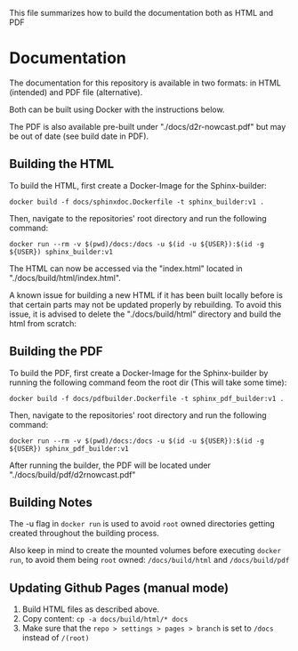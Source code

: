 This file summarizes how to build the documentation both as HTML and PDF

# Documentation
The documentation for this repository is available in two formats: in HTML (intended) and PDF file (alternative).

Both can be built using Docker with the instructions below.

The PDF is also available pre-built under "./docs/d2r-nowcast.pdf" but may be out of date (see build date in PDF).

## Building the HTML
To build the HTML, first create a Docker-Image for the Sphinx-builder:

    docker build -f docs/sphinxdoc.Dockerfile -t sphinx_builder:v1 .

Then, navigate to the repositories' root directory and run the following command:

    docker run --rm -v $(pwd)/docs:/docs -u $(id -u ${USER}):$(id -g ${USER}) sphinx_builder:v1

The HTML can now be accessed via the "index.html" located in "./docs/build/html/index.html".

A known issue for building a new HTML if it has been built locally before is that certain parts may not be updated properly by rebuilding. To avoid this issue, it is advised to delete the "./docs/build/html" directory and build the html from scratch:

## Building the PDF

To build the PDF, first create a Docker-Image for the Sphinx-builder by running the following command feom the root dir (This will take some time):

    docker build -f docs/pdfbuilder.Dockerfile -t sphinx_pdf_builder:v1 .

Then, navigate to the repositories' root directory and run the following command:

    docker run --rm -v $(pwd)/docs:/docs -u $(id -u ${USER}):$(id -g ${USER}) sphinx_pdf_builder:v1

After running the builder, the PDF will be located under "./docs/build/pdf/d2rnowcast.pdf"

## Building Notes
The -u flag in `docker run` is used to avoid `root` owned directories getting created throughout the building process.

Also keep in mind to create the mounted volumes before executing `docker run`, to avoid them being `root` owned: `/docs/build/html` and `/docs/build/pdf`


## Updating Github Pages (manual mode)

1. Build HTML files as described above.
2. Copy content: ``cp -a docs/build/html/* docs``
3. Make sure that the ``repo > settings > pages > branch`` is set to ``/docs`` instead of ``/(root)``